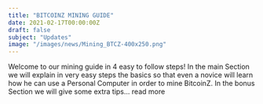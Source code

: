 ```yaml
---
title: "BITCOINZ MINING GUIDE"
date: 2021-02-17T00:00:00Z
draft: false
subject: "Updates"
image: "/images/news/Mining_BTCZ-400x250.png"
---
```


Welcome to our mining guide in 4 easy to follow steps! In the main Section we will explain in very easy steps the basics so that even a novice will learn how he can use a Personal Computer in order to mine BitcoinZ. In the bonus Section we will give some extra tips...
read more
